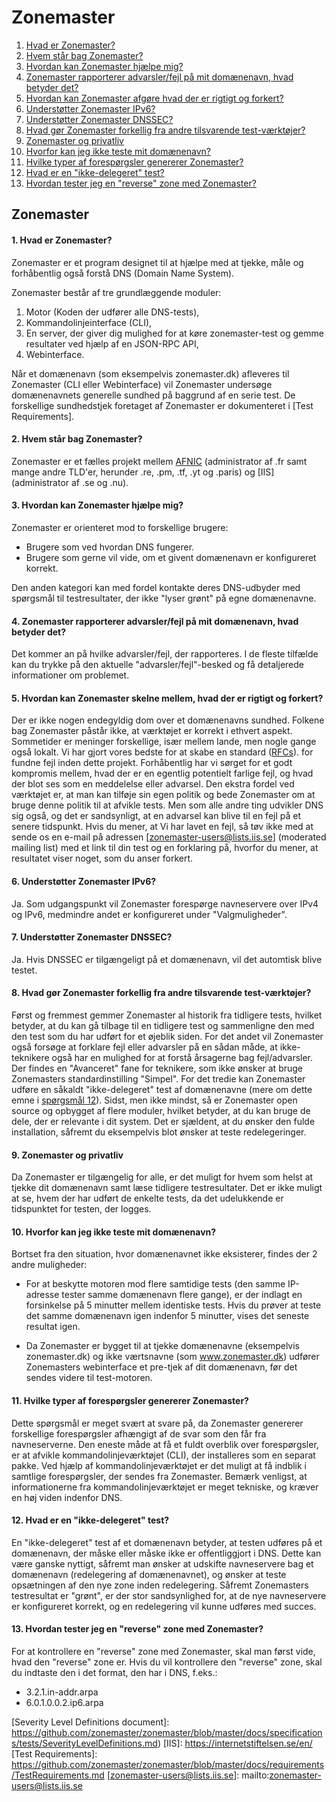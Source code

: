 Zonemaster
==========

1. [Hvad er Zonemaster?](#q1)
2. [Hvem står bag Zonemaster?](#q2)
3. [Hvordan kan Zonemaster hjælpe mig?](#q3)
4. [Zonemaster rapporterer advarsler/fejl på mit domænenavn, hvad betyder det?](#q4)
5. [Hvordan kan Zonemaster afgøre hvad der er rigtigt og forkert?](#q5)
6. [Understøtter Zonemaster IPv6?](#q6)
7. [Understøtter Zonemaster DNSSEC?](#q7) 
8. [Hvad gør Zonemaster forkellig fra andre tilsvarende test-værktøjer?](#q8)
9. [Zonemaster og privatliv](#q9)
10. [Hvorfor kan jeg ikke teste mit domænenavn?](#q10)
11. [Hvilke typer af forespørgsler genererer Zonemaster?](#q11)
12. [Hvad er en "ikke-delegeret" test?](#q12)
13. [Hvordan tester jeg en "reverse" zone med Zonemaster?](#q13)

Zonemaster
----------
<a name="q1"></a>
#### 1. Hvad er Zonemaster?
Zonemaster er et program designet til at hjælpe med at tjekke, måle
og forhåbentlig også forstå DNS (Domain Name System).

Zonemaster består af tre grundlæggende moduler:

  1. Motor (Koden der udfører alle DNS-tests),
  2. Kommandolinjeinterface (CLI),
  3. En server, der giver dig mulighed for at køre zonemaster-test og 
  gemme resultater ved hjælp af en JSON-RPC API,
  4. Webinterface.

Når et domænenavn (som eksempelvis zonemaster.dk) afleveres til Zonemaster (CLI eller
Webinterface) vil Zonemaster undersøge domænenavnets generelle sundhed på baggrund af
en serie test. De forskellige sundhedstjek foretaget af Zonemaster er dokumenteret i
[Test Requirements].

<a name="q2"></a>
#### 2. Hvem står bag Zonemaster?
Zonemaster er et fælles projekt mellem [AFNIC] (administrator af .fr samt mange andre TLD'er,
herunder .re, .pm, .tf, .yt og .paris) og [IIS] (administrator af .se og .nu).

<a name="q3"></a>
#### 3. Hvordan kan Zonemaster hjælpe mig?
Zonemaster er orienteret mod to forskellige brugere:

  - Brugere som ved hvordan DNS fungerer.
  - Brugere som gerne vil vide, om et givent domænenavn er konfigureret korrekt.

Den anden kategori kan med fordel kontakte deres DNS-udbyder med spørgsmål til
testresultater, der ikke "lyser grønt" på egne domænenavne.

<a name="q4"></a>
#### 4. Zonemaster rapporterer advarsler/fejl på mit domænenavn, hvad betyder det?
Det kommer an på hvilke advarsler/fejl, der rapporteres. I de fleste tilfælde kan
du trykke på den aktuelle "advarsler/fejl"-besked og få detaljerede
informationer om problemet.

<a name="q5"></a>
#### 5. Hvordan kan Zonemaster skelne mellem, hvad der er rigtigt og forkert?
Der er ikke nogen endegyldig dom over et domænenavns sundhed. Folkene bag Zonemaster påstår ikke,
at værktøjet er korrekt i ethvert aspekt. Sommetider er meninger forskellige, især mellem lande,
men nogle gange også lokalt. Vi har gjort vores bedste for at skabe en standard ([RFCs]).
for fundne fejl inden dette projekt. Forhåbentlig har vi sørget for et godt kompromis mellem,
hvad der er en egentlig potentielt farlige fejl, og hvad der blot ses som en meddelelse eller
advarsel. Den ekstra fordel ved værktøjet er, at man kan tilføje sin egen politik og bede
Zonemaster om at bruge denne politik til at afvikle tests.
Men som alle andre ting udvikler DNS sig også, og det er sandsynligt, at en advarsel kan blive
til en fejl på et senere tidspunkt. Hvis du mener, at Vi har lavet en fejl, så tøv ikke med at
sende os en e-mail på adressen [zonemaster-users@lists.iis.se] (moderated mailing list) med et
link til din test og en forklaring på, hvorfor du mener, at resultatet viser noget,
som du anser forkert.

<a name="q6"></a>
#### 6. Understøtter Zonemaster IPv6?
Ja. Som udgangspunkt vil Zonemaster forespørge navneservere over IPv4 og IPv6, medmindre andet
er konfigureret under "Valgmuligheder".

<a name="q7"></a>
#### 7. Understøtter Zonemaster DNSSEC?
Ja. Hvis DNSSEC er tilgængeligt på et domænenavn, vil det automtisk blive testet.

<a name="q8"></a>
#### 8. Hvad gør Zonemaster forkellig fra andre tilsvarende test-værktøjer?
Først og fremmest gemmer Zonemaster al historik fra tidligere tests, hvilket betyder, at du kan
gå tilbage til en tidligere test og sammenligne den med den test som du har udført for
et øjeblik siden.
For det andet vil Zonemaster også forsøge at forklare fejl eller advarsler på en sådan måde,
at ikke-teknikere også har en mulighed for at forstå årsagerne bag fejl/advarsler.
Der findes en "Avanceret" fane for teknikere, som ikke ønsker at bruge Zonemasters
standardinstilling "Simpel".
For det tredie kan Zonemaster udføre en såkaldt "ikke-delegeret" test af domænenavne
(mere om dette emne i [spørgsmål 12]).
Sidst, men ikke mindst, så er Zonemaster open source og opbygget af flere moduler, hvilket
betyder, at du kan bruge de dele, der er relevante i dit system. Det er sjældent, at du
ønsker den fulde installation, såfremt du eksempelvis blot ønsker at teste redelegeringer.

<a name="q9"></a>
#### 9. Zonemaster og privatliv
Da Zonemaster er tilgængelig for alle, er det muligt for hvem som helst at tjekke dit
domænenavn samt læse tidligere testresultater. Det er ikke muligt at se, hvem der
har udført de enkelte tests, da det udelukkende er tidspunktet for testen, der logges.

<a name="q10"></a>
#### 10. Hvorfor kan jeg ikke teste mit domænenavn?
Bortset fra den situation, hvor domænenavnet ikke eksisterer, findes der 2 andre muligheder:

  - For at beskytte motoren mod flere samtidige tests (den samme IP-adresse tester
    samme domænenavn flere gange), er der indlagt en forsinkelse på 5 minutter mellem
    identiske tests. Hvis du prøver at teste det samme domænenavn igen indenfor 5 minutter,
    vises det seneste resultat igen.

  - Da Zonemaster er bygget til at tjekke domænenavne (eksempelvis zonemaster.dk) og ikke
    værtsnavne (som www.zonemaster.dk) udfører Zonemasters webinterface et pre-tjek af dit
    domænenavn, før det sendes videre til test-motoren.

<a name="q11"></a>
#### 11. Hvilke typer af forespørgsler genererer Zonemaster?
Dette spørgsmål er meget svært at svare på, da Zonemaster genererer forskellige
forespørgsler afhængigt af de svar som den får fra navneserverne. Den eneste måde
at få et fuldt overblik over forespørgsler, er at afvikle kommandolinjeværktøjet
(CLI), der installeres som en separat pakke. Ved hjælp af kommandolinjeværktøjet
er det muligt at få indblik i samtlige forespørgsler, der sendes fra Zonemaster.
Bemærk venligst, at informationerne fra kommandolinjeværktøjet er meget tekniske,
og kræver en høj viden indenfor DNS.

<a name="q12"></a>
#### 12. Hvad er en "ikke-delegeret" test?
En "ikke-delegeret" test af et domænenavn betyder, at testen udføres på et
domænenavn, der måske eller måske ikke er offentliggjort i DNS. Dette kan være
ganske nyttigt, såfremt man ønsker at udskifte navneservere bag et domænenavn
(redelegering af domænenavnet), og ønsker at teste opsætningen af den nye zone
inden redelegering. Såfremt Zonemasters testresultat er "grønt", er der stor
sandsynlighed for, at de nye navneservere er konfigureret korrekt, og en
redelegering vil kunne udføres med succes.

<a name="q13"></a>
#### 13. Hvordan tester jeg en "reverse" zone med Zonemaster?
For at kontrollere en "reverse" zone med Zonemaster, skal man først vide,
hvad den "reverse" zone er. Hvis du vil kontrollere den "reverse" zone,
skal du indtaste den i det format, den har i DNS, f.eks.:

  - 3.2.1.in-addr.arpa
  - 6.0.1.0.0.2.ip6.arpa
  
[AFNIC]:                                 https://www.afnic.fr/en/
[Implemented Test Cases document]:       https://github.com/zonemaster/zonemaster/blob/master/docs/specifications/tests/ImplementedTestCases.md
[spørgsmål 12]:                          #q12
[RFCs]:                                  https://www.ietf.org/standards/rfcs/
[Severity Level Definitions document]:   https://github.com/zonemaster/zonemaster/blob/master/docs/specifications/tests/SeverityLevelDefinitions.md)
[IIS]:                                   https://internetstiftelsen.se/en/
[Test Requirements]:                     https://github.com/zonemaster/zonemaster/blob/master/docs/requirements/TestRequirements.md
[zonemaster-users@lists.iis.se]:         mailto:zonemaster-users@lists.iis.se

